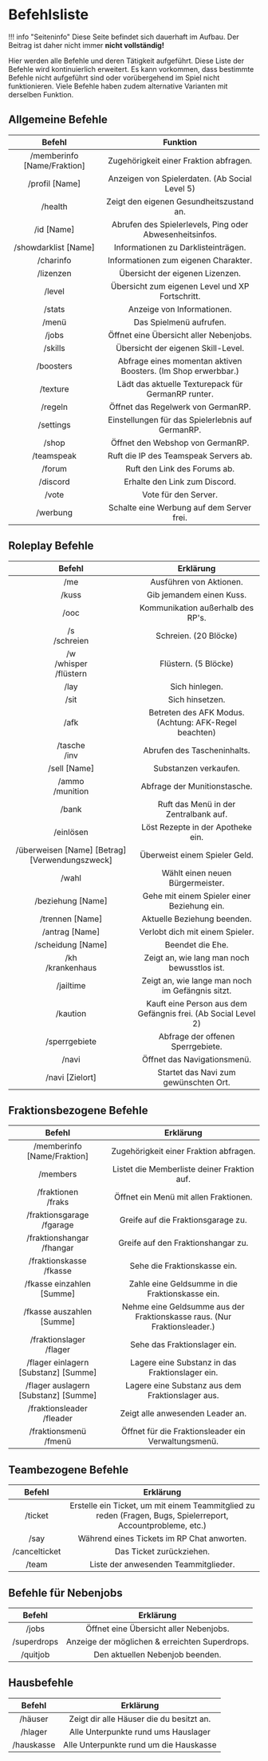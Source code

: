 # Befehlsliste
!!! info "Seiteninfo" 
      Diese Seite befindet sich dauerhaft im Aufbau. Der Beitrag ist daher nicht immer **nicht vollständig!**
      
Hier werden alle Befehle und deren Tätigkeit aufgeführt. Diese Liste der Befehle wird kontinuierlich erweitert. Es kann vorkommen, dass bestimmte Befehle nicht aufgeführt sind oder vorübergehend im Spiel nicht funktionieren. Viele Befehle haben zudem alternative Varianten mit derselben Funktion.


## Allgemeine Befehle

| Befehl | Funktion |
|:-:|:-:|
| /memberinfo [Name/Fraktion]| Zugehörigkeit einer Fraktion abfragen. |
| /profil [Name] | Anzeigen von Spielerdaten. (Ab Social Level 5) |
| /health | Zeigt den eigenen Gesundheitszustand an. |
| /id [Name] | Abrufen des Spielerlevels, Ping oder Abwesenheitsinfos. |
| /showdarklist [Name] | Informationen zu Darklisteinträgen. |
| /charinfo | Informationen zum eigenen Charakter. |
| /lizenzen | Übersicht der eigenen Lizenzen. |
| /level | Übersicht zum eigenen Level und XP Fortschritt. |
| /stats | Anzeige von Informationen. |
| /menü | Das Spielmenü aufrufen. | 
| /jobs | Öffnet eine Übersicht aller Nebenjobs. |
| /skills | Übersicht der eigenen Skill-Level. |
| /boosters | Abfrage eines momentan aktiven Boosters. (Im Shop erwerbbar.)|
| /texture | Lädt das aktuelle Texturepack für GermanRP runter. |
| /regeln | Öffnet das Regelwerk von GermanRP. |
| /settings | Einstellungen für das Spielerlebnis auf GermanRP. |
| /shop | Öffnet den Webshop von GermanRP. |
| /teamspeak | Ruft die IP des Teamspeak Servers ab. |
| /forum | Ruft den Link des Forums ab.|
| /discord | Erhalte den Link zum Discord. |
| /vote | Vote für den Server. |
| /werbung | Schalte eine Werbung auf dem Server frei. |

## Roleplay Befehle

| Befehl | Erklärung | 
|:-:|:-:|
| /me | Ausführen von Aktionen. |
| /kuss | Gib jemandem einen Kuss. |
| /ooc | Kommunikation außerhalb des RP's. |
| /s <br> /schreien | Schreien. (20 Blöcke) |
| /w <br> /whisper <br> /flüstern | Flüstern. (5 Blöcke) |
| /lay | Sich hinlegen. |
| /sit | Sich hinsetzen. |
| /afk | Betreten des AFK Modus. (Achtung: AFK-Regel beachten) |
| /tasche <br> /inv | Abrufen des Tascheninhalts. |
| /sell [Name] | Substanzen verkaufen. |
| /ammo <br> /munition | Abfrage der Munitionstasche. |
| /bank | Ruft das Menü in der Zentralbank auf. |
| /einlösen | Löst Rezepte in der Apotheke ein. |
| /überweisen [Name] [Betrag] [Verwendungszweck] | Überweist einem Spieler Geld. |
| /wahl | Wählt einen neuen Bürgermeister. |
| /beziehung [Name] | Gehe mit einem Spieler einer Beziehung ein. |
| /trennen [Name] | Aktuelle Beziehung beenden. |
| /antrag [Name] | Verlobt dich mit einem Spieler. |
| /scheidung [Name] | Beendet die Ehe. |
| /kh <br> /krankenhaus | Zeigt an, wie lang man noch bewusstlos ist. |
| /jailtime | Zeigt an, wie lange man noch im Gefängnis sitzt. |
| /kaution | Kauft eine Person aus dem Gefängnis frei. (Ab Social Level 2) |
| /sperrgebiete | Abfrage der offenen Sperrgebiete. |
| /navi | Öffnet das Navigationsmenü. |
| /navi [Zielort] | Startet das Navi zum gewünschten Ort. |

## Fraktionsbezogene Befehle

| Befehl | Erklärung | 
|:-:|:-:|
| /memberinfo [Name/Fraktion]| Zugehörigkeit einer Fraktion abfragen. |
| /members | Listet die Memberliste deiner Fraktion auf. |
| /fraktionen <br> /fraks | Öffnet ein Menü mit allen Fraktionen. |
| /fraktionsgarage <br> /fgarage | Greife auf die Fraktionsgarage zu. | 
| /fraktionshangar <br> /fhangar | Greife auf den Fraktionshangar zu. |
| /fraktionskasse <br> /fkasse | Sehe die Fraktionskasse ein. |
| /fkasse einzahlen [Summe] | Zahle eine Geldsumme in die Fraktionskasse ein. |
| /fkasse auszahlen [Summe] | Nehme eine Geldsumme aus der Fraktionskasse raus. (Nur Fraktionsleader.) |
| /fraktionslager <br> /flager | Sehe das Fraktionslager ein. |
| /flager einlagern [Substanz] [Summe] | Lagere eine Substanz in das Fraktionslager ein. |
| /flager auslagern [Substanz] [Summe] | Lagere eine Substanz aus dem Fraktionslager aus. |
| /fraktionsleader <br> /fleader | Zeigt alle anwesenden Leader an. |
| /fraktionsmenü <br> /fmenü | Öffnet für die Fraktionsleader ein Verwaltungsmenü. |


## Teambezogene Befehle

| Befehl | Erklärung | 
|:-:|:-:|
| /ticket  | Erstelle ein Ticket, um mit einem Teammitglied zu reden (Fragen, Bugs, Spielerreport, Accountprobleme, etc.) |
| /say | Während eines Tickets im RP Chat anworten. |
| /cancelticket | Das Ticket zurückziehen. |
| /team | Liste der anwesenden Teammitglieder. |

## Befehle für Nebenjobs

| Befehl | Erklärung | 
|:-:|:-:|
| /jobs | Öffnet eine Übersicht aller Nebenjobs. |
| /superdrops | Anzeige der möglichen & erreichten Superdrops. |
| /quitjob | Den aktuellen Nebenjob beenden. |

## Hausbefehle

| Befehl | Erklärung | 
|:-:|:-:|
| /häuser | Zeigt dir alle Häuser die du besitzt an. |
| /hlager | Alle Unterpunkte rund ums Hauslager |
| /hauskasse | Alle Unterpunkte rund um die Hauskasse |
